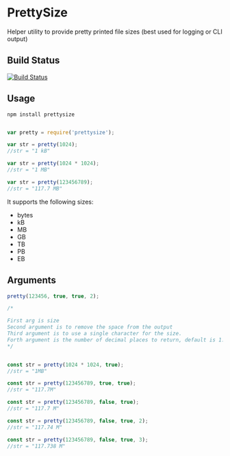PrettySize
==========

Helper utility to provide pretty printed file sizes (best used for logging or CLI output)

Build Status
------------

[![Build Status](https://secure.travis-ci.org/davglass/prettysize.png?branch=master)](http://travis-ci.org/davglass/prettysize)


Usage
-----

```
npm install prettysize
```

```javascript

var pretty = require('prettysize');

var str = pretty(1024);
//str = "1 kB"

var str = pretty(1024 * 1024);
//str = "1 MB"

var str = pretty(123456789);
//str = "117.7 MB"
```

It supports the following sizes:

* bytes
* kB
* MB
* GB
* TB
* PB
* EB

Arguments
---------

```javascript
pretty(123456, true, true, 2);

/*

First arg is size
Second argument is to remove the space from the output
Third argument is to use a single character for the size.
Forth argument is the number of decimal places to return, default is 1. 
*/


const str = pretty(1024 * 1024, true);
//str = "1MB"

const str = pretty(123456789, true, true);
//str = "117.7M"

const str = pretty(123456789, false, true);
//str = "117.7 M"

const str = pretty(123456789, false, true, 2);
//str = "117.74 M"

const str = pretty(123456789, false, true, 3);
//str = "117.738 M"

```
